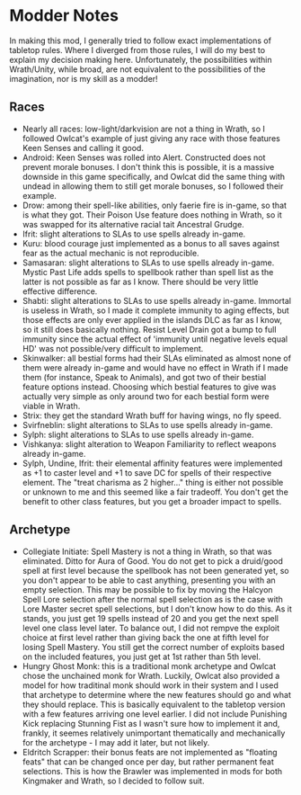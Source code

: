 # Modder Notes
In making this mod, I generally tried to follow exact implementations of tabletop rules. Where I diverged from those rules, I will do my best to explain my decision making here. Unfortunately, the possibilities within Wrath/Unity, while broad, are not equivalent to the possibilities of the imagination, nor is my skill as a modder!

## Races
- Nearly all races: low-light/darkvision are not a thing in Wrath, so I followed Owlcat's example of just giving any race with those features Keen Senses and calling it good.
- Android: Keen Senses was rolled into Alert. Constructed does not prevent morale bonuses. I don't think this is possible, it is a massive downside in this game specifically, and Owlcat did the same thing with undead in allowing them to still get morale bonuses, so I followed their example.
- Drow: among their spell-like abilities, only faerie fire is in-game, so that is what they got. Their Poison Use feature does nothing in Wrath, so it was swapped for its alternative racial tait Ancestral Grudge.
- Ifrit: slight alterations to SLAs to use spells already in-game.
- Kuru: blood courage just implemented as a bonus to all saves against fear as the actual mechanic is not reproducible.
- Samasaran: slight alterations to SLAs to use spells already in-game. Mystic Past Life adds spells to spellbook rather than spell list as the latter is not possible as far as I know. There should be very little effective difference.
- Shabti: slight alterations to SLAs to use spells already in-game. Immortal is useless in Wrath, so I made it complete immunity to aging effects, but those effects are only ever applied in the islands DLC as far as I know, so it still does basically nothing. Resist Level Drain got a bump to full immunity since the actual effect of 'immunity until negative levels equal HD' was not possible/very difficult to implement.
- Skinwalker: all bestial forms had their SLAs eliminated as almost none of them were already in-game and would have no effect in Wrath if I made them (for instance, Speak to Animals), and got two of their bestial feature options instead. Choosing which bestial features to give was actually very simple as only around two for each bestial form were viable in Wrath.
- Strix: they get the standard Wrath buff for having wings, no fly speed.
- Svirfneblin: slight alterations to SLAs to use spells already in-game.
- Sylph: slight alterations to SLAs to use spells already in-game.
- Vishkanya: slight alteration to Weapon Familiarity to reflect weapons already in-game.
- Sylph, Undine, Ifrit: their elemental affinity features were implemented as +1 to caster level and +1 to save DC for spells of their respective element. The "treat charisma as 2 higher..." thing is either not possible or unknown to me and this seemed like a fair tradeoff. You don't get the benefit to other class features, but you get a broader impact to spells.

## Archetype
- Collegiate Initiate: Spell Mastery is not a thing in Wrath, so that was eliminated. Ditto for Aura of Good. You do not get to pick a druid/good spell at first level because the spellbook has not been generated yet, so you don't appear to be able to cast anything, presenting you with an empty selection. This may be possible to fix by moving the Halcyon Spell Lore selection after the normal spell selection as is the case with Lore Master secret spell selections, but I don't know how to do this. As it stands, you just get 19 spells instead of 20 and you get the next spell level one class level later. To balance out, I did not rempve the exploit choice at first level rather than giving back the one at fifth level for losing Spell Mastery. You still get the correct number of exploits based on the included features, you just get at 1st rather than 5th level.
- Hungry Ghost Monk: this is a traditional monk archetype and Owlcat chose the unchained monk for Wrath. Luckily, Owlcat also provided a model for how traditinal monk should work in their system and I used that archetype to determine where the new features should go and what they should replace. This is basically equivalent to the tabletop version with a few features arriving one level earlier. I did not include Punishing Kick replacing Stunning Fist as I wasn't sure how to implement it and, frankly, it seemes relatively unimportant thematically and mechanically for the archetype - I may add it later, but not likely.
- Eldritch Scrapper: their bonus feats are not implemented as "floating feats" that can be changed once per day, but rather permanent feat selections. This is how the Brawler was implemented in mods for both Kingmaker and Wrath, so I decided to follow suit.


